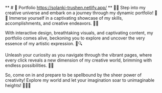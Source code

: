 ** # 💼 Portfolio https://solanki-trushen.netlify.app/ **
🎨🌟 Step into my creative universe and embark on a journey through 
my dynamic portfolio! 🚀✨ Immerse yourself in a captivating showcase of 
my skills, accomplishments, and creative endeavors. 🎉🎨

With interactive design, breathtaking visuals, and captivating content, 
my portfolio comes alive, beckoning you to explore and uncover the very 
essence of my artistic expression. 🌈🔍

Unleash your curiosity as you navigate through the vibrant pages, 
where every click reveals a new dimension of my creative world, 
brimming with endless possibilities. 🌟💡

So, come on in and prepare to be spellbound by the sheer power of creativity! 
Explore my world and let your imagination soar to unimaginable heights! 🌟🚀🎉
